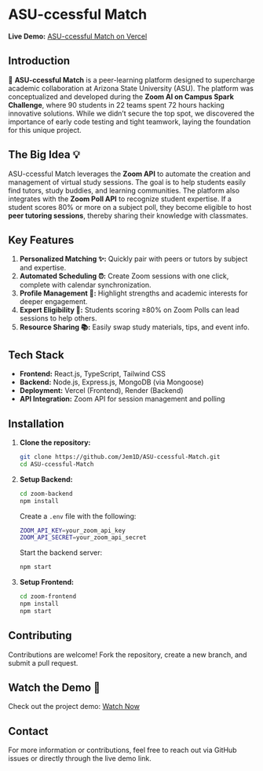 # ASU-ccessful Match

**Live Demo:** [ASU-ccessful Match on Vercel](https://asu-ccessful-match.vercel.app/)

## Introduction

🚀 **ASU-ccessful Match** is a peer-learning platform designed to supercharge academic collaboration at Arizona State University (ASU). The platform was conceptualized and developed during the **Zoom AI on Campus Spark Challenge**, where 90 students in 22 teams spent 72 hours hacking innovative solutions. While we didn’t secure the top spot, we discovered the importance of early code testing and tight teamwork, laying the foundation for this unique project.

## The Big Idea 💡

ASU-ccessful Match leverages the **Zoom API** to automate the creation and management of virtual study sessions. The goal is to help students easily find tutors, study buddies, and learning communities. The platform also integrates with the **Zoom Poll API** to recognize student expertise. If a student scores 80% or more on a subject poll, they become eligible to host **peer tutoring sessions**, thereby sharing their knowledge with classmates.

## Key Features

1. **Personalized Matching ✨:** Quickly pair with peers or tutors by subject and expertise.
2. **Automated Scheduling ⏰:** Create Zoom sessions with one click, complete with calendar synchronization.
3. **Profile Management 📑:** Highlight strengths and academic interests for deeper engagement.
4. **Expert Eligibility 🏅:** Students scoring ≥80% on Zoom Polls can lead sessions to help others.
5. **Resource Sharing 📚:** Easily swap study materials, tips, and event info.

## Tech Stack

* **Frontend:** React.js, TypeScript, Tailwind CSS
* **Backend:** Node.js, Express.js, MongoDB (via Mongoose)
* **Deployment:** Vercel (Frontend), Render (Backend)
* **API Integration:** Zoom API for session management and polling

## Installation

1. **Clone the repository:**

   ```bash
   git clone https://github.com/Jem1D/ASU-ccessful-Match.git
   cd ASU-ccessful-Match
   ```

2. **Setup Backend:**

   ```bash
   cd zoom-backend
   npm install
   ```

   Create a `.env` file with the following:

   ```bash
   ZOOM_API_KEY=your_zoom_api_key
   ZOOM_API_SECRET=your_zoom_api_secret
   ```

   Start the backend server:

   ```bash
   npm start
   ```

3. **Setup Frontend:**

   ```bash
   cd zoom-frontend
   npm install
   npm start
   ```

## Contributing

Contributions are welcome! Fork the repository, create a new branch, and submit a pull request.

## Watch the Demo 🎥

Check out the project demo: [Watch Now](https://lnkd.in/dvCe2-3H)

## Contact

For more information or contributions, feel free to reach out via GitHub issues or directly through the live demo link.
